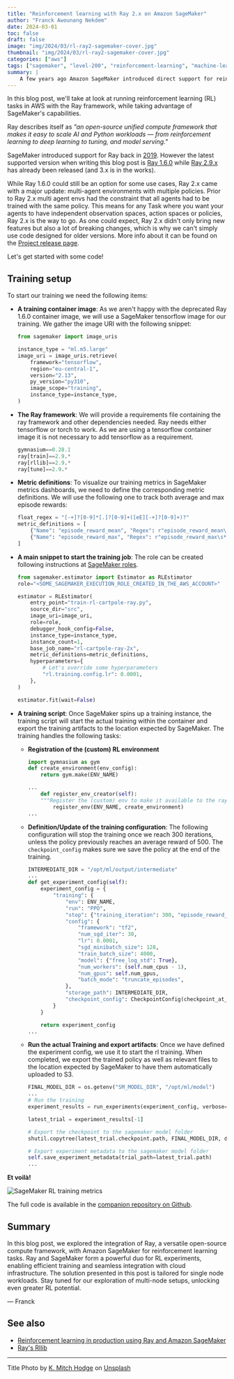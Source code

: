 ```yaml
---
title: "Reinforcement learning with Ray 2.x on Amazon SageMaker"
author: "Franck Awounang Nekdem"
date: 2024-03-01
toc: false
draft: false
image: "img/2024/03/rl-ray2-sagemaker-cover.jpg"
thumbnail: "img/2024/03/rl-ray2-sagemaker-cover.jpg"
categories: ["aws"]
tags: ["sagemaker", "level-200", "reinforcement-learning", "machine-learning", "ray", "rllib"]
summary: |
    A few years ago Amazon SageMaker introduced direct support for reinforcement learning (RL) through integration of RL-frameworks, including Ray. However, support has not been kept up to date and the supported versions are no longer what you might call current.
---
```


In this blog post, we'll take at look at running reinforcement learning  (RL) tasks in AWS with the Ray framework, while taking advantage of SageMaker's capabilities.

Ray describes itself as *"an open-source unified compute framework that makes it easy to scale AI and Python workloads — from reinforcement learning to deep learning to tuning, and model serving."*

SageMaker introduced support for Ray back in [2019](https://github.com/aws/sagemaker-python-sdk/releases/tag/v1.20.0). However the latest supported version when writing this blog post is [Ray 1.6.0](https://github.com/aws/sagemaker-python-sdk/releases?q=ray&expanded=true) while [Ray 2.9.x](https://docs.ray.io/en/releases-2.9.3) has already been released (and 3.x is in the works).

While Ray 1.6.0 could still be an option for some use cases, Ray 2.x came with a major update: multi-agent environments with multiple policies. Prior to Ray 2.x multi agent envs had the constraint that all agents had to be trained with the same policy. This means for any Task where you want your agents to have independent observation spaces, action spaces or policies, Ray 2.x is the way to go. As one could expect, Ray 2.x didn't only bring new features but also a lot of breaking changes, which is why we can't simply use code designed for older versions. More info about it can be found on the [Project release page](https://github.com/ray-project/ray/releases).

Let's get started with some code!

## Training setup

To start our training we need the following items:
- **A training container image**: As we aren't happy with the deprecated Ray 1.6.0 container image, we will use a SageMaker tensorflow image for our training. We gather the image URI with the following snippet:
    ```python
    from sagemaker import image_uris

    instance_type = "ml.m5.large"
    image_uri = image_uris.retrieve(
        framework="tensorflow",
        region="eu-central-1",
        version="2.13",
        py_version="py310",
        image_scope="training",
        instance_type=instance_type,
    )
    ```
- **The Ray framework**: We will provide a requirements file containing the ray framework and other dependencies needed. Ray needs either tensorflow or torch to work. As we are using a tensorflow container image it is not necessary to add tensorflow as a requirement.
    ```python
    gymnasium==0.28.1
    ray[train]==2.9.*
    ray[rllib]==2.9.*
    ray[tune]==2.9.*
    ```
- **Metric definitions**: To visualize our training metrics in SageMaker metrics dashboards, we need to define the corresponding metric definitions. We will use the following one to track both average and max episode rewards:  
    ```python
    float_regex = "[-+]?[0-9]*[.]?[0-9]+([eE][-+]?[0-9]+)?"
    metric_definitions = [
        {"Name": "episode_reward_mean", "Regex": r"episode_reward_mean\s*(%s)" % float_regex},
        {"Name": "episode_reward_max", "Regex": r"episode_reward_max\s*(%s)" % float_regex},
    ]
    ```
- **A main snippet to start the training job**: The role can be created following instructions at [SageMaker roles](https://docs.aws.amazon.com/sagemaker/latest/dg/sagemaker-roles.html).
    ```python
    from sagemaker.estimator import Estimator as RLEstimator
    role="<SOME_SAGEMAKER_EXECUTION_ROLE_CREATED_IN_THE_AWS_ACCOUNT>"

    estimator = RLEstimator(
        entry_point="train-rl-cartpole-ray.py",
        source_dir="src",
        image_uri=image_uri,
        role=role,
        debugger_hook_config=False,
        instance_type=instance_type,
        instance_count=1,
        base_job_name="rl-cartpole-ray-2x",
        metric_definitions=metric_definitions,
        hyperparameters={
            # Let's override some hyperparameters
            "rl.training.config.lr": 0.0001,
        },
    )
    
    estimator.fit(wait=False)
    ```
- **A training script**: Once SageMaker spins up a training instance, the training script will start the actual training within the container and export the training artifacts to the location expected by SageMaker.
The training handles the following tasks:
    - **Registration of the (custom) RL environment**
        ```python
        import gymnasium as gym
        def create_environment(env_config):
            return gym.make(ENV_NAME)
        
        ...
            def register_env_creator(self):
            """Register the (custom) env to make it available to the ray nodes"""
                register_env(ENV_NAME, create_environment)
        ...
        ```

    - **Definition/Update of the training configuration**: The following configuration will stop the training once we reach 300 iterations, unless the policy previously reaches an average reward of 500. The `checkpoint_config` makes sure we save the policy at the end of the training.
        ```python
        INTERMEDIATE_DIR = "/opt/ml/output/intermediate"
        ...
        def get_experiment_config(self):
            experiment_config = {
                "training": {
                    "env": ENV_NAME,
                    "run": "PPO",
                    "stop": {"training_iteration": 300, "episode_reward_mean": 500},
                    "config": {
                        "framework": "tf2",
                        "num_sgd_iter": 30,
                        "lr": 0.0001,
                        "sgd_minibatch_size": 128,
                        "train_batch_size": 4000,
                        "model": {"free_log_std": True},
                        "num_workers": (self.num_cpus - 1),
                        "num_gpus": self.num_gpus,
                        "batch_mode": "truncate_episodes",
                    },
                    "storage_path": INTERMEDIATE_DIR,
                    "checkpoint_config": CheckpointConfig(checkpoint_at_end=True),
                }
            }

            return experiment_config
        ...
        ```
    - **Run the actual Training and export artifacts**: Once we have defined the experiment config, we use it to start the rl training. When completed, we export the trained policy as well as relevant files to the location expected by SageMaker to have them automatically uploaded to S3.
        ```python
        FINAL_MODEL_DIR = os.getenv("SM_MODEL_DIR", "/opt/ml/model")
        ...
        # Run the training
        experiment_results = run_experiments(experiment_config, verbose=3)

        latest_trial = experiment_results[-1]

        # Export the checkpoint to the sagemaker model folder
        shutil.copytree(latest_trial.checkpoint.path, FINAL_MODEL_DIR, dirs_exist_ok=True)

        # Export experiment metadata to the sagemaker model folder
        self.save_experiment_metadata(trial_path=latest_trial.path)
        ...
        ```


**Et voilà!**

![SageMaker RL training metrics](/img/2024/03/rl-ray2-sagemaker-training_metrics.png)



The full code is available in the [companion repository on Github](https://github.com/fanekdem/aws-blog.de-projects/tree/main/ray2-training-sagemaker).


## Summary
In this blog post, we explored the integration of Ray, a versatile open-source compute framework, with Amazon SageMaker for reinforcement learning tasks.
Ray and SageMaker form a powerful duo for RL experiments, enabling efficient training and seamless integration with cloud infrastructure. The solution presented in this post is tailored for single node workloads. Stay tuned for our exploration of multi-node setups, unlocking even greater RL potential.


&mdash; Franck



## See also
- [Reinforcement learning in production using Ray and Amazon SageMaker](https://aws.amazon.com/blogs/machine-learning/deploying-reinforcement-learning-in-production-using-ray-and-amazon-sagemaker/)
- [Ray's Rllib](https://docs.ray.io/en/latest/rllib/rllib-training.html)

---

Title Photo by [K. Mitch Hodge](https://unsplash.com/@kmitchhodge) on [Unsplash](https://unsplash.com/photos/black-traffic-light-5XrFWyYdHBM)

